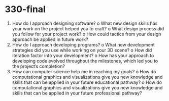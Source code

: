 # 330-final

1.	How do I approach designing software? 
o	What new design skills has your work on the project helped you to craft?
o	What design process did you follow for your project work?
o	How could tactics from your design approach be applied in future work?
2.	How do I approach developing programs? 
o	What new development strategies did you use while working on your 3D scene?
o	How did iteration factor into your development?
o	How has your approach to developing code evolved throughout the milestones, which led you to the project’s completion?
3.	How can computer science help me in reaching my goals? 
o	How do computational graphics and visualizations give you new knowledge and skills that can be applied in your future educational pathway?
o	How do computational graphics and visualizations give you new knowledge and skills that can be applied in your future professional pathway?
